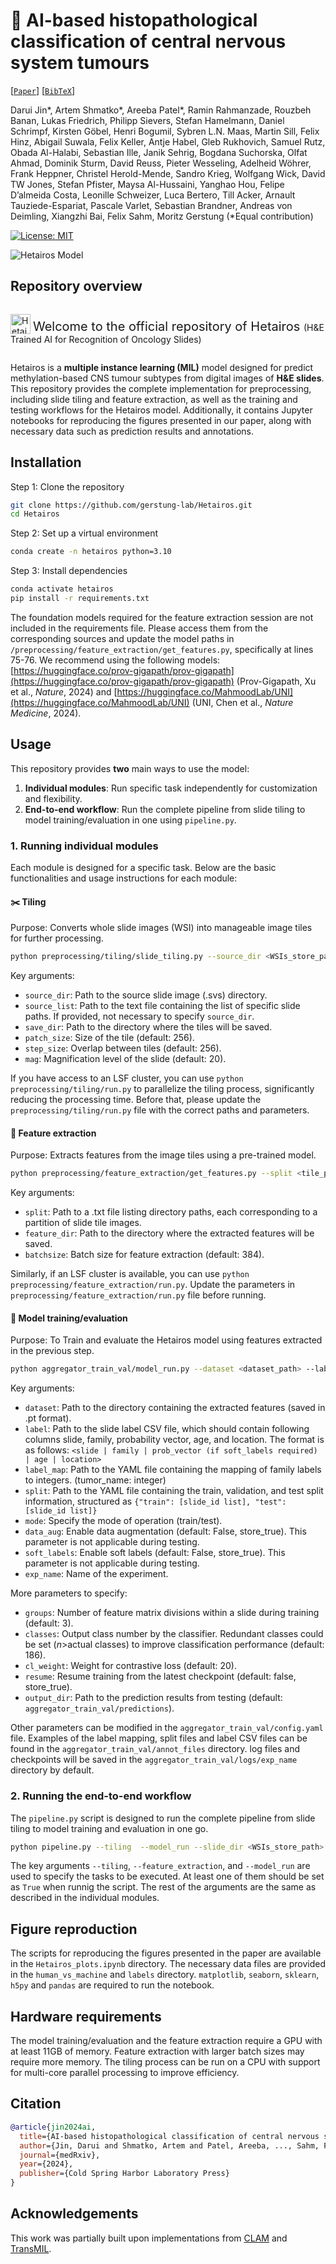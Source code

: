 # 🧠 AI-based histopathological classification of central nervous system tumours

[[`Paper`]()] [[`BibTeX`](#Citation)]

Darui Jin*, Artem Shmatko*, Areeba Patel*, Ramin Rahmanzade, Rouzbeh Banan, Lukas Friedrich,  Philipp Sievers, Stefan Hamelmann, Daniel Schrimpf, Kirsten Göbel, Henri Bogumil, Sybren L.N. Maas,  Martin Sill, Felix Hinz, Abigail Suwala, Felix Keller, Antje Habel, Gleb Rukhovich, Samuel Rutz, Obada Al-Halabi, Sebastian Ille, Janik Sehrig, Bogdana Suchorska, Olfat Ahmad, Dominik Sturm, David Reuss, Pieter Wesseling, Adelheid Wöhrer, Frank Heppner, Christel Herold-Mende, Sandro Krieg, Wolfgang Wick, David TW Jones, Stefan Pfister, Maysa Al-Hussaini, Yanghao Hou, Felipe D’almeida Costa, Leonille Schweizer, Luca Bertero, Till Acker, Arnault Tauziede-Espariat, Pascale Varlet, Sebastian Brandner, Andreas von Deimling, Xiangzhi Bai, Felix Sahm, Moritz Gerstung (*Equal contribution)

[![License: MIT](https://img.shields.io/badge/License-MIT-yellow.svg)](https://opensource.org/licenses/MIT)

![Hetairos Model](img/workflow_icon.png)
## Repository overview
<!-- <img src="img/Paion-logo.png" alt="Paion Model" width="32" height="32" style="vertical-align: bottom;"/>
<span style="font-size:20px;"> Welcome to the official repository of Paion <span style="font-size:14px;">(Precise AI enabled neuro-ONcolgy)</span>!</span> <br><br> -->
<p style="display: inline-block; vertical-align: middle;">
    <img src="img/Hetairos-logo.png" alt="Hetairos Model" width="32" height="32" style="vertical-align: bottom;"/>
    <span style="font-size: 20px; vertical-align: middle;"> Welcome to the official repository of Hetairos 
        <span style="font-size: 14px;">(H&E Trained AI for Recognition of Oncology Slides)</span>
    </span>
</p>

Hetairos is a **multiple instance learning (MIL)** model designed for predict methylation-based CNS tumour subtypes from digital images of **H&E slides**. 
This repository provides the complete implementation for preprocessing, including slide tiling and feature extraction, as well as the training and testing workflows for the Hetairos model. 
Additionally, it contains Jupyter notebooks for reproducing the figures presented in our paper, along with necessary data such as prediction results and annotations.

## Installation
Step 1: Clone the repository
```bash
git clone https://github.com/gerstung-lab/Hetairos.git
cd Hetairos
```

Step 2: Set up a virtual environment
```bash
conda create -n hetairos python=3.10
```

Step 3: Install dependencies
```bash
conda activate hetairos
pip install -r requirements.txt
```
The foundation models required for the feature extraction session are not included in the requirements file. Please access them from the corresponding sources and update the model paths in `/preprocessing/feature_extraction/get_features.py`, specifically at lines 75-76. We recommend using the following models: [https://huggingface.co/prov-gigapath/prov-gigapath](https://huggingface.co/prov-gigapath/prov-gigapath) (Prov-Gigapath, Xu et al., *Nature*, 2024) and [https://huggingface.co/MahmoodLab/UNI](https://huggingface.co/MahmoodLab/UNI) (UNI, Chen et al., *Nature Medicine*, 2024). 

## Usage
This repository provides **two** main ways to use the model:
1. **Individual modules**: Run specific task independently for customization and flexibility.
2. **End-to-end workflow**: Run the complete pipeline from slide tiling to model training/evaluation in one using `pipeline.py`.

### 1. Running individual modules
Each module is designed for a specific task. Below are the basic functionalities and usage instructions for each module:

#### :scissors: Tiling
Purpose: Converts whole slide images (WSI) into manageable image tiles for further processing.
```bash
python preprocessing/tiling/slide_tiling.py --source_dir <WSIs_store_path> --source_list <slide_path_list.txt> --save_dir <tiles_path> --patch_size 256 --step_size 256 --mag 20
```
Key arguments:
- `source_dir`: Path to the source slide image (.svs) directory.
- `source_list`: Path to the text file containing the list of specific slide paths. If provided, not necessary to specify `source_dir`.
- `save_dir`: Path to the directory where the tiles will be saved.
- `patch_size`: Size of the tile (default: 256).
- `step_size`: Overlap between tiles (default: 256).
- `mag`: Magnification level of the slide (default: 20).

If you have access to an LSF cluster, you can use `python preprocessing/tiling/run.py` to parallelize the tiling process, significantly reducing the processing time. Before that, please update the `preprocessing/tiling/run.py` file with the correct paths and parameters.

#### :wrench: Feature extraction
Purpose: Extracts features from the image tiles using a pre-trained model.
```bash
python preprocessing/feature_extraction/get_features.py --split <tile_path_list.txt> --feature_dir <features_path> --batchsize 384
```
Key arguments:
- `split`: Path to a .txt file listing directory paths, each corresponding to a partition of slide tile images.
- `feature_dir`: Path to the directory where the extracted features will be saved.
- `batchsize`: Batch size for feature extraction (default: 384).

Similarly, if an LSF cluster is available, you can use `python preprocessing/feature_extraction/run.py`. Update the parameters in `preprocessing/feature_extraction/run.py` file before running.

#### :robot: Model training/evaluation
Purpose: To Train and evaluate the Hetairos model using features extracted in the previous step.
```bash
python aggregator_train_val/model_run.py --dataset <dataset_path> --label <label.csv> --label_map <label_mapping.yaml> --split <split_file.yaml> --mode <train/test> --data_aug --soft_labels --exp_name <experiment_name> 
``` 
Key arguments:
- `dataset`: Path to the directory containing the extracted features (saved in .pt format).
- `label`: Path to the slide label CSV file, which should contain following columns slide, family, probability vector, age, and location. The format is as follows: `<slide | family | prob_vector (if soft_labels required) | age | location>`
- `label_map`: Path to the YAML file containing the mapping of family labels to integers. (tumor_name: integer)
- `split`: Path to the YAML file containing the train, validation, and test split information, structured as `{"train": [slide_id list], "test": [slide_id list]}`
- `mode`: Specify the mode of operation (train/test).
- `data_aug`: Enable data augmentation (default: False, store_true). This parameter is not applicable during testing.
- `soft_labels`: Enable soft labels (default: False, store_true). This parameter is not applicable during testing.
- `exp_name`: Name of the experiment.

More parameters to specify:
- `groups`: Number of feature matrix divisions within a slide during training (default: 3).
- `classes`: Output class number by the classifier. Redundant classes could be set (*n*>actual classes) to improve classification performance (default: 186).
- `cl_weight`: Weight for contrastive loss (default: 20).
- `resume`: Resume training from the latest checkpoint (default: false, store_true).
- `output_dir`: Path to the prediction results from testing (default: `aggregator_train_val/predictions`).

Other parameters can be modified in the `aggregator_train_val/config.yaml` file.
Examples of the label mapping, split files and label CSV files can be found in the `aggregator_train_val/annot_files` directory. log files and checkpoints will be saved in the `aggregator_train_val/logs/exp_name` directory by default.

### 2. Running the end-to-end workflow
The `pipeline.py` script is designed to run the complete pipeline from slide tiling to model training and evaluation in one go.

```bash
python pipeline.py --tiling  --model_run --slide_dir <WSIs_store_path> --slide_list <slide_path_list.txt> --tile_savedir <tiles_path> --feature_extraction --batchsize 256 --feature_dir <features_path> --model_run --dataset <dataset_path> --label <label.csv> --label_map <label_mapping.yaml> --split <split_file.yaml> --mode <train/test> --data_aug --soft_labels --exp_name <experiment_name>
```

The key arguments `--tiling`, `--feature_extraction`, and `--model_run` are used to specify the tasks to be executed. At least one of them should be set as `True` when runnig the script. The rest of the arguments are the same as described in the individual modules.

## Figure reproduction
The scripts for reproducing the figures presented in the paper are available in the `Hetairos_plots.ipynb` directory. The necessary data files are provided in the `human_vs_machine` and `labels` directory. `matplotlib`, `seaborn`, `sklearn`, `h5py` and `pandas` are required to run the notebook.

## Hardware requirements
The model training/evaluation and the feature extraction require a GPU with at least 11GB of memory. Feature extraction with larger batch sizes may require more memory. The tiling process can be run on a CPU with support for multi-core parallel processing to improve efficiency.

## Citation
```bibtex
@article{jin2024ai,
  title={AI-based histopathological classification of central nervous system tumours},
  author={Jin, Darui and Shmatko, Artem and Patel, Areeba, ..., Sahm, Felix and Gerstung, Moritz},
  journal={medRxiv},
  year={2024},
  publisher={Cold Spring Harbor Laboratory Press}
}
```

## Acknowledgements
This work was partially built upon implementations from [CLAM](https://github.com/mahmoodlab/CLAM) and [TransMIL](https://github.com/szc19990412/TransMIL).







